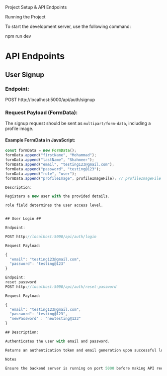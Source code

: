 Project Setup & API Endpoints

Running the Project

To start the development server, use the following command:

npm run dev

# API Endpoints

## User Signup

### Endpoint:

POST http://localhost:5000/api/auth/signup

### Request Payload (FormData):

The signup request should be sent as `multipart/form-data`, including a profile image.

#### Example FormData in JavaScript:

```javascript
const formData = new FormData();
formData.append("firstName", "Mohammad");
formData.append("lastName", "Shahmeer");
formData.append("email", "testing123@gmail.com");
formData.append("password", "testing@123");
formData.append("role", "user");
formData.append("profileImage", profileImageFile); // profileImageFile should be a File object

Description:

Registers a new user with the provided details.

role field determines the user access level.


## User Login ##

Endpoint:

POST http://localhost:5000/api/auth/login

Request Payload:

{
  "email": "testing123@gmail.com",
  "password": "testing@123"
}

Endpoint:
reset password
POST http://localhost:5000/api/auth/reset-password

Request Payload:

{
  "email": "testing123@gmail.com",
  "password": "testing@123",
  "newPassword" : "newtesting@123"
}

## Description:

Authenticates the user with email and password.

Returns an authentication token and email generation upon successful login.

Notes

Ensure the backend server is running on port 5000 before making API requests.
```

